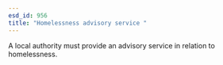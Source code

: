 ```yaml
---
esd_id: 956
title: "Homelessness advisory service "
---
```


A local authority must provide an advisory service in relation to homelessness.


